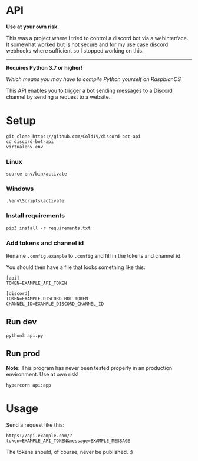 # API
**Use at your own risk.**

This was a project where I tried to control a discord bot via a webinterface. It somewhat worked but is not secure and for my use case discord webhooks where sufficient so I stopped working on this.

---


**Requires Python 3.7 or higher!**

*Which means you may have to compile Python yourself on RaspbianOS*

This API enables you to trigger a bot sending messages to a Discord channel by sending a request to a website.


# Setup
    git clone https://github.com/ColdIV/discord-bot-api
    cd discord-bot-api
    virtualenv env
### Linux
    source env/bin/activate
### Windows
    .\env\Scripts\activate
### Install requirements    
    pip3 install -r requirements.txt
### Add tokens and channel id
Rename `.config.example` to `.config` and fill in the tokens and channel id.

You should then have a file that looks something like this:

    [api]
    TOKEN=EXAMPLE_API_TOKEN
    
    [discord]
    TOKEN=EXAMPLE_DISCORD_BOT_TOKEN
    CHANNEL_ID=EXAMPLE_DISCORD_CHANNEL_ID

## Run dev
    python3 api.py
## Run prod
**Note:** This program has never been tested properly in an production environment. Use at own risk!

    hypercorn api:app
    
# Usage
Send a request like this:

    https://api.example.com/?token=EXAMPLE_API_TOKEN&message=EXAMPLE_MESSAGE


The tokens should, of course, never be published. :)
